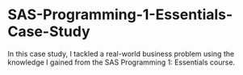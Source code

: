# SAS-Programming-1-Essentials-Case-Study
In this case study, I tackled a real-world business problem using the knowledge I gained from the SAS Programming 1: Essentials course.
